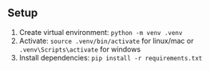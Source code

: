 ## Setup
1. Create virtual environment: `python -m venv .venv`
2. Activate: `source .venv/bin/activate` for linux/mac or `.venv\Scripts\activate` for windows
3. Install dependencies: `pip install -r requirements.txt`
